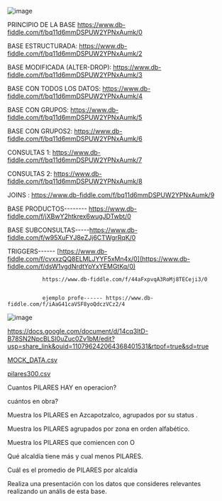 ![image](https://user-images.githubusercontent.com/91554777/235196884-6cfb1909-3699-4c0f-ad0f-09ff27471105.png)

PRINCIPIO DE LA BASE https://www.db-fiddle.com/f/bq11d6mmDSPUW2YPNxAumk/0

BASE ESTRUCTURADA: https://www.db-fiddle.com/f/bq11d6mmDSPUW2YPNxAumk/2

BASE MODIFICADA (ALTER-DROP): https://www.db-fiddle.com/f/bq11d6mmDSPUW2YPNxAumk/3

BASE CON TODOS LOS DATOS: https://www.db-fiddle.com/f/bq11d6mmDSPUW2YPNxAumk/4

BASE CON GRUPOS: https://www.db-fiddle.com/f/bq11d6mmDSPUW2YPNxAumk/5

BASE CON GRUPOS2: https://www.db-fiddle.com/f/bq11d6mmDSPUW2YPNxAumk/6


CONSULTAS 1: https://www.db-fiddle.com/f/bq11d6mmDSPUW2YPNxAumk/7

CONSULTAS 2: https://www.db-fiddle.com/f/bq11d6mmDSPUW2YPNxAumk/8

JOINS : https://www.db-fiddle.com/f/bq11d6mmDSPUW2YPNxAumk/9


BASE PRODUCTOS-------- https://www.db-fiddle.com/f/jXBwY2htkrex6wugJDTwbt/0

BASE SUBCONSULTAS-----https://www.db-fiddle.com/f/w95XuFYJ8eZJj6CTWgrRqK/0

TRIGGERS------ [https://www.db-fiddle.com/f/cvxxzQQ8ELMLJYYF5xMn4x/0](https://www.db-fiddle.com/f/dsW1vgdNrdtYpYxYEMGtKq/0)

               
               https://www.db-fiddle.com/f/44aFxpvqA3RoMj8TECeji3/0
               
               
               ejemplo profe------ https://www.db-fiddle.com/f/iAaG41caVSF8yoQdczVCz2/4


![image](https://user-images.githubusercontent.com/91554777/235502032-0d8f2296-5816-422b-93b5-be9def027bad.png)


https://docs.google.com/document/d/14cq3ItD-B78SN2NpcBLSI0uZuc0Zv1bM/edit?usp=share_link&ouid=110796242064368401531&rtpof=true&sd=true


[MOCK_DATA.csv](https://github.com/escuelaDeCodigoMargaritaMaza/Base_de_Datos/files/11403101/MOCK_DATA.csv)

[pilares300.csv](https://github.com/escuelaDeCodigoMargaritaMaza/Base_de_Datos/files/11403113/pilares300.csv)

Cuantos PILARES HAY en operacion?

cuántos en obra?

Muestra los PILARES en Azcapotzalco, agrupados por su status .

Muestra los PILARES agrupados por zona en orden alfabético.

Muestra los PILARES que comiencen con O

Qué alcaldía tiene más y cual menos PILARES.

Cuál es el promedio de PILARES por alcaldía

Realiza una presentación con los datos que consideres relevantes realizando un anális de esta base.



